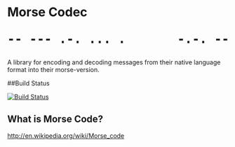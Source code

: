 <h1>
    Morse Codec
    <br />
    <pre>-- --- .-. ... .       -.-. --- -.. . -.-</pre>
</h1>

A library for encoding and decoding messages from their native language format into their morse-version.

##Build Status

[![Build Status](https://travis-ci.org/williambogaiv/morse-codec.svg?branch=master)](https://travis-ci.org/williambogaiv/morse-codec)

## What is Morse Code?

http://en.wikipedia.org/wiki/Morse_code

